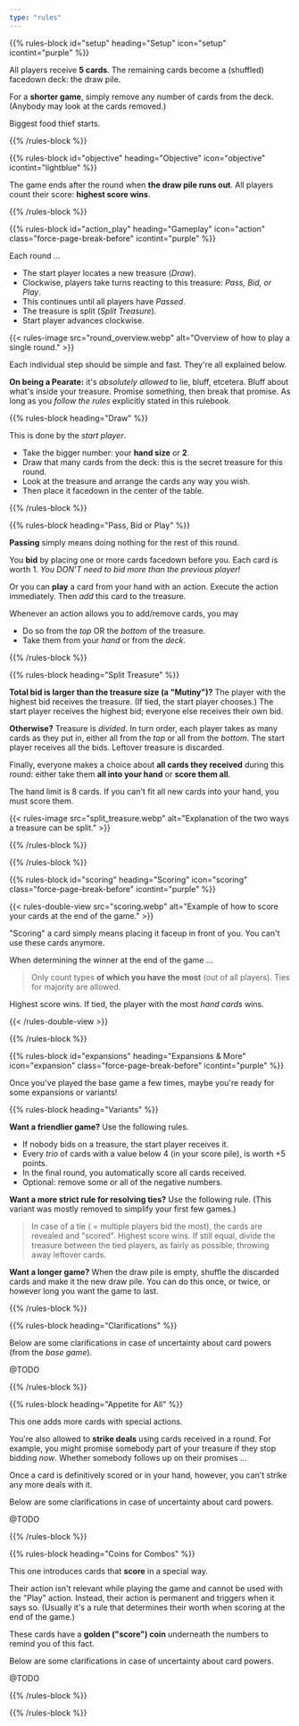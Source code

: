 ```yaml
---
type: "rules"
---
```


{{% rules-block id="setup" heading="Setup" icon="setup" icontint="purple" %}}

All players receive **5 cards**. The remaining cards become a (shuffled) facedown deck: the draw pile. 

For a **shorter game**, simply remove any number of cards from the deck. (Anybody may look at the cards removed.)

Biggest food thief starts.

{{% /rules-block %}}

{{% rules-block id="objective" heading="Objective" icon="objective" icontint="lightblue" %}}

The game ends after the round when **the draw pile runs out**. All players count their score: **highest score wins**.

{{% /rules-block %}}

{{% rules-block id="action_play" heading="Gameplay" icon="action" class="force-page-break-before" icontint="purple" %}}

Each round ...
* The start player locates a new treasure (*Draw*).
* Clockwise, players take turns reacting to this treasure: *Pass, Bid, or Play*.
* This continues until all players have _Passed_.
* The treasure is split (*Split Treasure*).
* Start player advances clockwise.

{{< rules-image src="round_overview.webp" alt="Overview of how to play a single round." >}}

Each individual step should be simple and fast. They're all explained below.

**On being a Pearate:** it's *absolutely allowed* to lie, bluff, etcetera. Bluff about what's inside your treasure. Promise something, then break that promise. As long as you *follow the rules* explicitly stated in this rulebook.

{{% rules-block heading="Draw" %}}

This is done by the _start player_.
* Take the bigger number: your **hand size** or **2**.
* Draw that many cards from the deck: this is the secret treasure for this round. 
* Look at the treasure and arrange the cards any way you wish.
* Then place it facedown in the center of the table.

{{% /rules-block %}}

{{% rules-block heading="Pass, Bid or Play" %}}

**Passing** simply means doing nothing for the rest of this round.

You **bid** by placing one or more cards facedown before you. Each card is worth 1. _You DON'T need to bid more than the previous player!_

Or you can **play** a card from your hand with an action. Execute the action immediately. Then _add_ this card to the treasure.

Whenever an action allows you to add/remove cards, you may
* Do so from the _top_ OR the _bottom_ of the treasure.
* Take them from your _hand_ or from the _deck_.

{{% /rules-block %}}

{{% rules-block heading="Split Treasure" %}}

**Total bid is larger than the treasure size (a "Mutiny")?** The player with the highest bid receives the treasure. (If tied, the start player chooses.) The start player receives the highest bid; everyone else receives their own bid.

**Otherwise?** Treasure is *divided*. In turn order, each player takes as many cards as they put in, either all from the _top_ or all from the _bottom_. The start player receives all the bids. Leftover treasure is discarded.

Finally, everyone makes a choice about **all cards they received** during this round: either take them **all into your hand** or **score them all**. 

The hand limit is 8 cards. If you can't fit all new cards into your hand, you must score them.

{{< rules-image src="split_treasure.webp" alt="Explanation of the two ways a treasure can be split." >}}

{{% /rules-block %}}

{{% /rules-block %}}

{{% rules-block id="scoring" heading="Scoring" icon="scoring" class="force-page-break-before" icontint="purple" %}}

{{< rules-double-view src="scoring.webp" alt="Example of how to score your cards at the end of the game." >}}

"Scoring" a card simply means placing it faceup in front of you. You can't use these cards anymore.

When determining the winner at the end of the game ...

> Only count types **of which you have the most** (out of all players). Ties for majority are allowed.

Highest score wins. If tied, the player with the most _hand cards_ wins.

{{< /rules-double-view >}}

{{% /rules-block %}}

{{% rules-block id="expansions" heading="Expansions & More" icon="expansion" class="force-page-break-before" icontint="purple" %}}

Once you've played the base game a few times, maybe you're ready for some expansions or variants!

{{% rules-block heading="Variants" %}}

**Want a friendlier game?** Use the following rules.
* If nobody bids on a treasure, the start player receives it.
* Every _trio_ of cards with a value below 4 (in your score pile), is worth +5 points.
* In the final round, you automatically score all cards received.
* Optional: remove some or all of the negative numbers.

**Want a more strict rule for resolving ties?** Use the following rule. (This variant was mostly removed to simplify your first few games.)

> In case of a tie ( = multiple players bid the most), the cards are revealed and "scored". Highest score wins. If still equal, divide the treasure between the tied players, as fairly as possible, throwing away leftover cards.

**Want a longer game?** When the draw pile is empty, shuffle the discarded cards and make it the new draw pile. You can do this once, or twice, or however long you want the game to last.

{{% /rules-block %}}

{{% rules-block heading="Clarifications" %}}

Below are some clarifications in case of uncertainty about card powers (from the _base game_).

@TODO

{{% /rules-block %}}

{{% rules-block heading="Appetite for All" %}}

This one adds more cards with special actions.

You're also allowed to **strike deals** using cards received in a round. For example, you might promise somebody part of your treasure if they stop bidding *now*. Whether somebody follows up on their promises ...

Once a card is definitively scored or in your hand, however, you can't strike any more deals with it.

Below are some clarifications in case of uncertainty about card powers.

@TODO

{{% /rules-block %}}

{{% rules-block heading="Coins for Combos" %}}

This one introduces cards that **score** in a special way. 

Their action isn't relevant while playing the game and cannot be used with the "Play" action. Instead, their action is permanent and triggers when it says so. (Usually it's a rule that determines their worth when scoring at the end of the game.)

These cards have a **golden ("score") coin** underneath the numbers to remind you of this fact.

Below are some clarifications in case of uncertainty about card powers.

@TODO


{{% /rules-block %}}

{{% /rules-block %}}